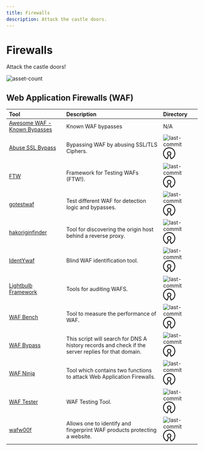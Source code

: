 ```yaml
---
title: Firewalls
description: Attack the castle doors.
---
```


# Firewalls

Attack the castle doors!

![asset-count](https://img.shields.io/badge/Tools%20%26%20Resources%20Available-12-A65F5F?style=for-the-badge)

## Web Application Firewalls (WAF)

| Tool | Description | Directory |
| :--- | :--- | :--- |
| [Awesome WAF - Known Bypasses](https://github.com/0xInfection/Awesome-WAF#known-bypasses) | Known WAF bypasses | N/A |
| [Abuse SSL Bypass](https://github.com/LandGrey/abuse-ssl-bypass-waf) | Bypassing WAF by abusing SSL/TLS Ciphers. | ![last-commit](https://img.shields.io/github/last-commit/LandGrey/abuse-ssl-bypass-waf?color=a65f5f&style=flat-square) ![opensource](../../assets/img/icons/open-source.png) |
| [FTW](https://github.com/coreruleset/ftw) | Framework for Testing WAFs (FTW!). | ![last-commit](https://img.shields.io/github/last-commit/coreruleset/ftw?color=a65f5f&style=flat-square) ![opensource](../../assets/img/icons/open-source.png) |
| [gotestwaf](https://github.com/wallarm/gotestwaf) | Test different WAF for detection logic and bypasses. | ![last-commit](https://img.shields.io/github/last-commit/wallarm/gotestwaf?color=a65f5f&style=flat-square) ![opensource](../../assets/img/icons/open-source.png) |
| [hakoriginfinder](https://github.com/hakluke/hakoriginfinder) | Tool for discovering the origin host behind a reverse proxy. | ![last-commit](https://img.shields.io/github/last-commit/hakluke/hakoriginfinder?color=a65f5f&style=flat-square) ![opensource](../../assets/img/icons/open-source.png) |
| [IdentYwaf](https://github.com/stamparm/identywaf) | Blind WAF identification tool. | ![last-commit](https://img.shields.io/github/last-commit/stamparm/identywaf?color=a65f5f&style=flat-square) ![opensource](../../assets/img/icons/open-source.png) |
| [Lightbulb Framework](https://github.com/lightbulb-framework/lightbulb-framework) | Tools for auditing WAFS. | ![last-commit](https://img.shields.io/github/last-commit/lightbulb-framework/lightbulb-framework?color=a65f5f&style=flat-square) ![opensource](../../assets/img/icons/open-source.png) |
| [WAF Bench](https://github.com/microsoft/wafbench) | Tool to measure the performance of WAF. | ![last-commit](https://img.shields.io/github/last-commit/microsoft/wafbench?color=a65f5f&style=flat-square) ![opensource](../../assets/img/icons/open-source.png) |
| [WAF Bypass](https://github.com/vincentcox/bypass-firewalls-by-DNS-history) | This script will search for DNS A history records and check if the server replies for that domain. | ![last-commit](https://img.shields.io/github/last-commit/vincentcox/bypass-firewalls-by-DNS-history?color=a65f5f&style=flat-square) ![opensource](../../assets/img/icons/open-source.png) |
| [WAF Ninja](https://github.com/khalilbijjou/wafninja) | Tool which contains two functions to attack Web Application Firewalls. | ![last-commit](https://img.shields.io/github/last-commit/khalilbijjou/wafninja?color=a65f5f&style=flat-square) ![opensource](../../assets/img/icons/open-source.png) |
| [WAF Tester](https://github.com/Raz0r/waftester) | WAF Testing Tool. | ![last-commit](https://img.shields.io/github/last-commit/Raz0r/waftester?color=a65f5f&style=flat-square) ![opensource](../../assets/img/icons/open-source.png) |
| [wafw00f](https://github.com/EnableSecurity/wafw00f) | Allows one to identify and fingerprint WAF products protecting a website. | ![last-commit](https://img.shields.io/github/last-commit/EnableSecurity/wafw00f?color=a65f5f&style=flat-square) ![opensource](../../assets/img/icons/open-source.png) |




